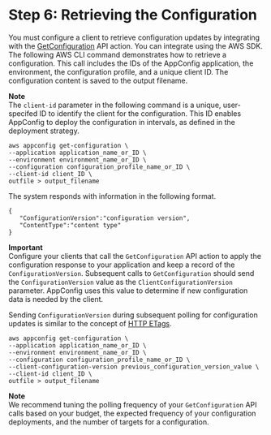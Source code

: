# Step 6: Retrieving the Configuration<a name="appconfig-retrieving-the-configuration"></a>

You must configure a client to retrieve configuration updates by integrating with the [GetConfiguration](http://docs.aws.amazon.com/appconfig/2019-10-09/APIReference/API_GetConfiguration.html) API action\. You can integrate using the AWS SDK\. The following AWS CLI command demonstrates how to retrieve a configuration\. This call includes the IDs of the AppConfig application, the environment, the configuration profile, and a unique client ID\. The configuration content is saved to the output filename\. 

**Note**  
The `client-id` parameter in the following command is a unique, user\-specifed ID to identify the client for the configuration\. This ID enables AppConfig to deploy the configuration in intervals, as defined in the deployment strategy\. 

```
aws appconfig get-configuration \
--application application_name_or_ID \
--environment environment_name_or_ID \
--configuration configuration_profile_name_or_ID \
--client-id client_ID \
outfile > output_filename
```

The system responds with information in the following format\.

```
{
   "ConfigurationVersion":"configuration version",
   "ContentType":"content type"
}
```

**Important**  
Configure your clients that call the `GetConfiguration` API action to apply the configuration response to your application and keep a record of the `ConfigurationVersion`\. Subsequent calls to `GetConfiguration` should send the `ConfigurationVersion` value as the `ClientConfigurationVersion` parameter\. AppConfig uses this value to determine if new configuration data is needed by the client\.

Sending `ConfigurationVersion` during subsequent polling for configuration updates is similar to the concept of [HTTP ETags](https://en.wikipedia.org/wiki/HTTP_ETag)\.

```
aws appconfig get-configuration \
--application application_name_or_ID \
--environment environment_name_or_ID \
--configuration configuration_profile_name_or_ID \
--client-configuration-version previous_configuration_version_value \
--client-id client_ID \
outfile > output_filename
```

**Note**  
We recommend tuning the polling frequency of your `GetConfiguration` API calls based on your budget, the expected frequency of your configuration deployments, and the number of targets for a configuration\.